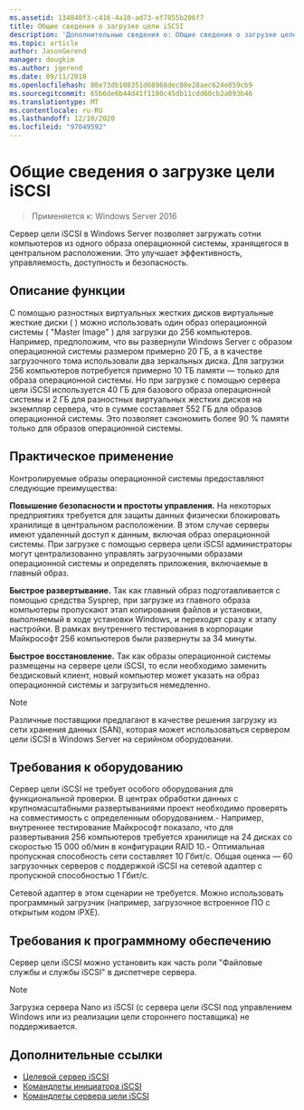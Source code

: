 ```yaml
---
ms.assetid: 134840f3-c416-4a10-ad73-ef7855b206f7
title: Общие сведения о загрузке цели iSCSI
description: 'Дополнительные сведения о: Общие сведения о загрузке целевого объекта iSCSI'
ms.topic: article
author: JasonGerend
manager: dougkim
ms.author: jgerend
ms.date: 09/11/2018
ms.openlocfilehash: 88e73db108351d68968dec88e28aec624e059cb9
ms.sourcegitcommit: 65b6de6b44d41f1180c45db11cdd60cb2a093b46
ms.translationtype: MT
ms.contentlocale: ru-RU
ms.lasthandoff: 12/10/2020
ms.locfileid: "97049592"
---
```

# <a name="iscsi-target-boot-overview"></a>Общие сведения о загрузке цели iSCSI

> Применяется к: Windows Server 2016

Сервер цели iSCSI в Windows Server позволяет загружать сотни компьютеров из одного образа операционной системы, хранящегося в центральном расположении. Это улучшает эффективность, управляемость, доступность и безопасность.

## <a name="feature-description"></a><a name="BKMK_OVER"></a>Описание функции
С помощью разностных виртуальных жестких дисков виртуальные жесткие диски \( \) можно использовать один образ операционной системы \( "Master Image" \) для загрузки до 256 компьютеров. Например, предположим, что вы развернули Windows Server с образом операционной системы размером примерно 20 ГБ, а в качестве загрузочного тома использовали два зеркальных диска. Для загрузки 256 компьютеров потребуется примерно 10 ТБ памяти — только для образа операционной системы. Но при загрузке с помощью сервера цели iSCSI используется 40 ГБ для базового образа операционной системы и 2 ГБ для разностных виртуальных жестких дисков на экземпляр сервера, что в сумме составляет 552 ГБ для образов операционной системы. Это позволяет сэкономить более 90 % памяти только для образов операционной системы.

## <a name="practical-applications"></a><a name="BKMK_APP"></a>Практическое применение
Контролируемые образы операционной системы предоставляют следующие преимущества:

**Повышение безопасности и простоты управления.** На некоторых предприятиях требуется для защиты данных физически блокировать хранилище в центральном расположении. В этом случае серверы имеют удаленный доступ к данным, включая образ операционной системы. При загрузке с помощью сервера цели iSCSI администраторы могут централизованно управлять загрузочными образами операционной системы и определять приложения, включаемые в главный образ.

**Быстрое развертывание.** Так как главный образ подготавливается с помощью средства Sysprep, при загрузке из главного образа компьютеры пропускают этап копирования файлов и установки, выполняемый в ходе установки Windows, и переходят сразу к этапу настройки. В рамках внутреннего тестирования в корпорации Майкрософт 256 компьютеров были развернуты за 34 минуты.

**Быстрое восстановление.** Так как образы операционной системы размещены на сервере цели iSCSI, то если необходимо заменить бездисковый клиент, новый компьютер может указать на образ операционной системы и загрузиться немедленно.

> [!NOTE]
> Различные поставщики предлагают в качестве решения загрузку из сети хранения данных \(SAN\), которая может использоваться сервером цели iSCSI в Windows Server на серийном оборудовании.

## <a name="hardware-requirements"></a><a name="BKMK_HARD"></a>Требования к оборудованию
Сервер цели iSCSI не требует особого оборудования для функциональной проверки. В центрах обработки данных с крупномасштабными развертываниями проект необходимо проверять на совместимость с определенным оборудованием.\- Например, внутреннее тестирование Майкрософт показало, что для развертывания 256 компьютеров требуется хранилище на 24 дисках со скоростью 15 000 об/мин в конфигурации RAID 10.\- Оптимальная пропускная способность сети составляет 10 Гбит/с. Общая оценка — 60 загрузочных серверов с поддержкой iSCSI на сетевой адаптер с пропускной способностью 1 Гбит/с.

Сетевой адаптер в этом сценарии не требуется. Можно использовать программный загрузчик \(например, загрузочное встроенное ПО с открытым кодом iPXE\).

## <a name="software-requirements"></a><a name="BKMK_SOFT"></a>Требования к программному обеспечению
Сервер цели iSCSI можно установить как часть роли "Файловые службы и службы iSCSI" в диспетчере сервера.

> [!NOTE]
> Загрузка сервера Nano из iSCSI (с сервера цели iSCSI под управлением Windows или из реализации цели стороннего поставщика) не поддерживается.

## <a name="additional-references"></a>Дополнительные ссылки
* [Целевой сервер iSCSI](/previous-versions/windows/it-pro/windows-server-2012-R2-and-2012/hh848272(v=ws.11))
* [Командлеты инициатора iSCSI](/powershell/module/iscsi/)
* [Командлеты сервера цели iSCSI](/powershell/module/iscsi/)
